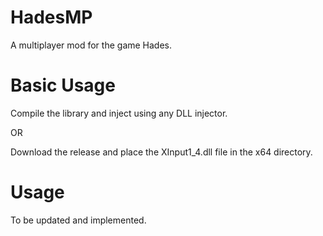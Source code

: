 # HadesMP
A multiplayer mod for the game Hades.

# Basic Usage
Compile the library and inject using any DLL injector.

OR

Download the release and place the XInput1_4.dll file in the x64 directory.

# Usage
To be updated and implemented.
